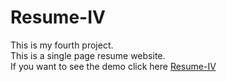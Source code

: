 # Resume-IV
This is my fourth project.<br>This is a single page resume website.<br>If you want to see the demo click here <a href="https://glow-echo.github.io/Resume-IV/">Resume-IV</a>
